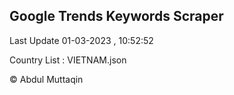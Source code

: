 

## Google Trends Keywords Scraper 
 
Last Update 01-03-2023 , 10:52:52

Country List :
VIETNAM.json



© Abdul Muttaqin 
